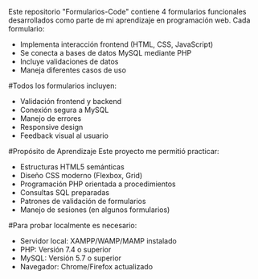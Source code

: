 Este repositorio "Formularios-Code" contiene 4 formularios funcionales desarrollados como parte de mi aprendizaje en programación web.
Cada formulario:
- Implementa interacción frontend (HTML, CSS, JavaScript)
- Se conecta a bases de datos MySQL mediante PHP
- Incluye validaciones de datos
- Maneja diferentes casos de uso

#Todos los formularios incluyen:
- Validación frontend y backend
- Conexión segura a MySQL
- Manejo de errores
- Responsive design
- Feedback visual al usuario

#Propósito de Aprendizaje
Este proyecto me permitió practicar:
- Estructuras HTML5 semánticas
- Diseño CSS moderno (Flexbox, Grid)
- Programación PHP orientada a procedimientos
- Consultas SQL preparadas
- Patrones de validación de formularios
- Manejo de sesiones (en algunos formularios)


#Para probar localmente es necesario:
- Servidor local: XAMPP/WAMP/MAMP instalado
- PHP: Versión 7.4 o superior
- MySQL: Versión 5.7 o superior
- Navegador: Chrome/Firefox actualizado
